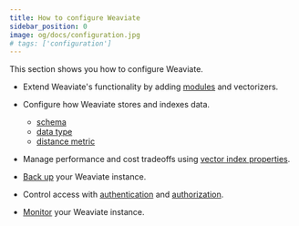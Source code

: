 ```yaml
---
title: How to configure Weaviate
sidebar_position: 0
image: og/docs/configuration.jpg
# tags: ['configuration']
---
```



<!-- :::caution Migrated From:
- `Configuration`
- `Schema` is from `Schema/Schema configuration`
- `Data types` is from `Schema/Data types`
- `Distance metrics` from `Vector index plugins/Distance metrics`
- `Modules` is mostly new - the previous `Configuration/Modules` content has been migrated to `References:Modules/index`
- `Vector index` adds text re: configuration options from `Vector index plugins/HNSW`
::: -->

This section shows you how to configure Weaviate.

- Extend Weaviate's functionality by adding [modules](./modules.md) and vectorizers.
- Configure how Weaviate stores and indexes data.

  - [schema](../manage-data/collections.mdx)
  - [data type](../config-refs/datatypes.md)
  - [distance metric](../config-refs/distances.md)

- Manage performance and cost tradeoffs using [vector index properties](/developers/weaviate/config-refs/schema/vector-index).
- [Back up](./backups.md) your Weaviate instance.
- Control access with [authentication](./authentication.md) and [authorization](./authorization.md).
- [Monitor](./monitoring.md) your Weaviate instance.
